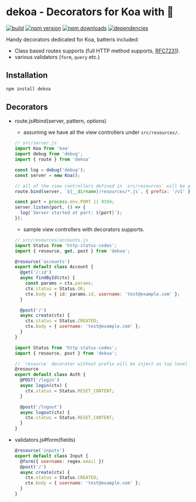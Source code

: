 # dekoa - Decorators for Koa with :revolving_hearts:

[![build](https://travis-ci.org/jimzhan/dekoa.svg?branch=master)](https://travis-ci.org/jimzhan/dekoa)
[![npm version](https://img.shields.io/npm/v/dekoa.svg?style=flat-square)](https://www.npmjs.com/package/dekoa)
[![npm downloads](https://img.shields.io/npm/dm/dekoa.svg?style=flat-square)](https://www.npmjs.com/package/dekoa)
[![dependencies](https://david-dm.org/jimzhan/dekoa.svg)](https://david-dm.org/jimzhan/dekoa.svg)


Handy decorators dedicated for Koa, batteris included:
* Class based routes supports (full HTTP method supports, [RFC7231](https://tools.ietf.org/html/rfc7231#section-4)).
* various validators (`form`, `query` etc.) 

## Installation

```bash
npm install dekoa
```

## Decorators

* route.js#bind(server, pattern, options)

  - assuming we have all the view controllers under `src/resources/`.

  ```javascript
  // src/server.js
  import Koa from 'koa'
  import debug from 'debug';
  import { route } from 'dekoa'

  const log = debug('debug');
  const server = new Koa();

  // all of the view controllers defined in `src/resources` will be automatically registered.
  route.bind(server, `${__dirname}/resources/*.js`, { prefix: '/v1' });

  const port = process.env.PORT || 9394;
  server.listen(port, () => {
    log(`Server started at port: ${port}`);
  });
  ```

  - sample view controllers with decorators supports.

  ```javascript
  // src/resources/accounts.js
  import Status from 'http-status-codes';
  import { resource, get, post } from 'dekoa';

  @resource('accounts')
  export default class Account {
    @get('/:id')
    async findById(ctx) {
      const params = ctx.params;
      ctx.status = Status.OK;
      ctx.body = { id: params.id, username: 'test@example.com' };
    }

    @post('/')
    async create(ctx) {
      ctx.status = Status.CREATED;
      ctx.body = { username: 'test@example.com' };
    }
  }
  ```

  ```javascript
  import Status from 'http-status-codes';
  import { resource, post } from 'dekoa';

  // `resource` decorator without prefix will be inject as top level URL.
  @resource
  export default class Auth {
    @POST('/login')
    async login(ctx) {
      ctx.status = Status.RESET_CONTENT;
    }

    @post('/logout')
    async logout(ctx) {
      ctx.status = Status.RESET_CONTENT;
    }
  }
  ```

* validators.js#form(fields)

  ```javascript
  @resource('inputs')
  export default class Input {
    @form({ username: regex.email })
    @post('/')
    async create(ctx) {
      ctx.status = Status.CREATED;
      ctx.body = { username: 'test@example.com' };
    }
  }
  ```